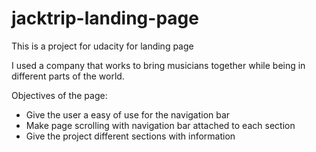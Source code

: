 # jacktrip-landing-page
This is a project for udacity for landing page

I used a company that works to bring musicians together while being in different parts of the world.

Objectives of the page:
* Give the user a easy of use for the navigation bar
* Make page scrolling with navigation bar attached to each section
* Give the project different sections with information

